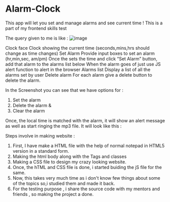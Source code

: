 # Alarm-Clock
This app will let you set and manage alarms and see current time ! This is a part of my frontend skills test


The query given to me is like :
![image](https://user-images.githubusercontent.com/114986701/193791795-0393715c-9ba8-4e79-b174-4d8dbcb0caed.png)


Clock face Clock showing the current time (seconds,mins,hrs should change as time changes)  Set Alarm Provide input boxes to set an alarm (hr,min,sec, am/pm) Once the sets the time and click “Set Alarm” button, add that alarm to the alarms list below When the alarm goes of just use JS alert function to alert in the browser  Alarms list Display a list of all the alarms set by user Delete alarm For each alarm give a delete button to delete the alarm.

In the Screenshot you can see that we have options for :
1. Set the alarm
2. Delete the alarm &
3. Clear the alarm

Once, the local time is matched with the alarm, it will show an alert message as well as start ringing the mp3 file. 
It will look like this :

Steps involve in making website :
1. First, I have make a HTML file with the help of normal notepad in HTML5 version in a standard form.
2. Making the html body along with the Tags and classes
3. Making a CSS file to design my crazy looking website.
4. Once, the hTML and CSS file is done, i started buiding the jS file for the same.
5. Now, this takes very much time as i don't know few things about some of the topics so,i studied them and made it back.
6. For the testing purpose , i share the source code with my mentors and friends , so making the project a done.


